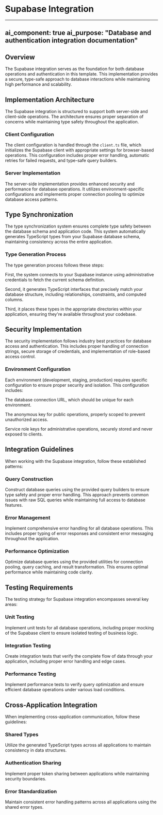 # Supabase Integration

---
ai_component: true
ai_purpose: "Database and authentication integration documentation"
---

## Overview

The Supabase integration serves as the foundation for both database operations and authentication in this template. This implementation provides a secure, type-safe approach to database interactions while maintaining high performance and scalability.

## Implementation Architecture

The Supabase integration is structured to support both server-side and client-side operations. The architecture ensures proper separation of concerns while maintaining type safety throughout the application.

### Client Configuration

The client configuration is handled through the `client.ts` file, which initializes the Supabase client with appropriate settings for browser-based operations. This configuration includes proper error handling, automatic retries for failed requests, and type-safe query builders.

### Server Implementation

The server-side implementation provides enhanced security and performance for database operations. It utilizes environment-specific configurations and implements proper connection pooling to optimize database access patterns.

## Type Synchronization

The type synchronization system ensures complete type safety between the database schema and application code. This system automatically generates TypeScript types from your Supabase database schema, maintaining consistency across the entire application.

### Type Generation Process

The type generation process follows these steps:

First, the system connects to your Supabase instance using administrative credentials to fetch the current schema definition.

Second, it generates TypeScript interfaces that precisely match your database structure, including relationships, constraints, and computed columns.

Third, it places these types in the appropriate directories within your application, ensuring they're available throughout your codebase.

## Security Implementation

The security implementation follows industry best practices for database access and authentication. This includes proper handling of connection strings, secure storage of credentials, and implementation of role-based access control.

### Environment Configuration

Each environment (development, staging, production) requires specific configuration to ensure proper security and isolation. This configuration includes:

The database connection URL, which should be unique for each environment.

The anonymous key for public operations, properly scoped to prevent unauthorized access.

Service role keys for administrative operations, securely stored and never exposed to clients.

## Integration Guidelines

When working with the Supabase integration, follow these established patterns:

### Query Construction

Construct database queries using the provided query builders to ensure type safety and proper error handling. This approach prevents common issues with raw SQL queries while maintaining full access to database features.

### Error Management

Implement comprehensive error handling for all database operations. This includes proper typing of error responses and consistent error messaging throughout the application.

### Performance Optimization

Optimize database queries using the provided utilities for connection pooling, query caching, and result transformation. This ensures optimal performance while maintaining code clarity.

## Testing Requirements

The testing strategy for Supabase integration encompasses several key areas:

### Unit Testing

Implement unit tests for all database operations, including proper mocking of the Supabase client to ensure isolated testing of business logic.

### Integration Testing

Create integration tests that verify the complete flow of data through your application, including proper error handling and edge cases.

### Performance Testing

Implement performance tests to verify query optimization and ensure efficient database operations under various load conditions.

## Cross-Application Integration

When implementing cross-application communication, follow these guidelines:

### Shared Types

Utilize the generated TypeScript types across all applications to maintain consistency in data structures.

### Authentication Sharing

Implement proper token sharing between applications while maintaining security boundaries.

### Error Standardization

Maintain consistent error handling patterns across all applications using the shared error types.